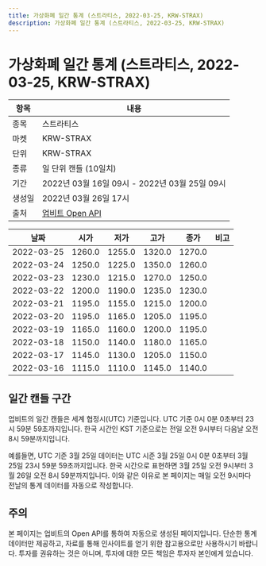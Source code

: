 ```yaml
---
title: 가상화폐 일간 통계 (스트라티스, 2022-03-25, KRW-STRAX)
description: 가상화폐 일간 통계 (스트라티스, 2022-03-25, KRW-STRAX)
---
```


가상화폐 일간 통계 (스트라티스, 2022-03-25, KRW-STRAX)
===

|항목|내용|
|--|--|
|종목|스트라티스|
|마켓|KRW-STRAX|
|단위|KRW-STRAX|
|종류|일 단위 캔들 (10일치)|
|기간|2022년 03월 16일 09시 - 2022년 03월 25일 09시|
|생성일|2022년 03월 26일 17시|
|출처|[업비트 Open API](https://docs.upbit.com)|


|날짜|시가|저가|고가|종가|비고|
|--|--|--|--|--|--|
|2022-03-25|1260.0|1255.0|1320.0|1270.0|    |
|2022-03-24|1250.0|1225.0|1350.0|1260.0|    |
|2022-03-23|1230.0|1215.0|1270.0|1250.0|    |
|2022-03-22|1200.0|1190.0|1235.0|1230.0|    |
|2022-03-21|1195.0|1155.0|1215.0|1200.0|    |
|2022-03-20|1195.0|1165.0|1205.0|1195.0|    |
|2022-03-19|1165.0|1160.0|1200.0|1195.0|    |
|2022-03-18|1150.0|1140.0|1180.0|1165.0|    |
|2022-03-17|1145.0|1130.0|1205.0|1150.0|    |
|2022-03-16|1115.0|1110.0|1145.0|1140.0|    |


일간 캔들 구간
---
업비트의 일간 캔들은 세계 협정시(UTC) 기준입니다. 
UTC 기준 0시 0분 0초부터 23시 59분 59초까지입니다. 
한국 시간인 KST 기준으로는 전일 오전 9시부터 다음날 오전 8시 59분까지입니다. 


예를들면, UTC 기준 3월 25일 데이터는 UTC 시준 3월 25일 0시 0분 0초부터 3월 25일 23시 59분 59초까지입니다. 
한국 시간으로 표현하면 3월 25일 오전 9시부터 3월 26일 오전 8시 59분까지입니다. 
이와 같은 이유로 본 페이지는 매일 오전 9시마다 전날의 통계 데이터를 자동으로 작성합니다. 


주의
---


본 페이지는 업비트의 Open API를 통하여 자동으로 생성된 페이지입니다. 
단순한 통계 데이터만 제공하고, 자료를 통해 인사이트를 얻기 위한 참고용으로만 사용하시기 바랍니다. 
투자를 권유하는 것은 아니며, 투자에 대한 모든 책임은 투자자 본인에게 있습니다. 
